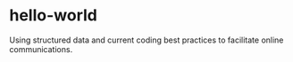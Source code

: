 # hello-world
Using structured data and current coding best practices to facilitate online communications.
